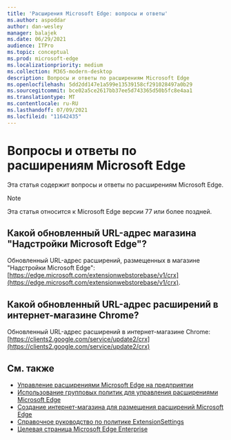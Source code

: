 ```yaml
---
title: 'Расширения Microsoft Edge: вопросы и ответы'
ms.author: aspoddar
author: dan-wesley
manager: balajek
ms.date: 06/29/2021
audience: ITPro
ms.topic: conceptual
ms.prod: microsoft-edge
ms.localizationpriority: medium
ms.collection: M365-modern-desktop
description: Вопросы и ответы по расширениям Microsoft Edge
ms.openlocfilehash: 5dd2dd147e1a599e13539158cf291028497a0b29
ms.sourcegitcommit: bce02a5ce2617bb37ee5d743365d50b5fc8e4aa1
ms.translationtype: MT
ms.contentlocale: ru-RU
ms.lasthandoff: 07/09/2021
ms.locfileid: "11642435"
---
```

# <a name="faq-for-microsoft-edge-extensions"></a>Вопросы и ответы по расширениям Microsoft Edge

Эта статья содержит вопросы и ответы по расширениям Microsoft Edge.

> [!NOTE]
> Эта статья относится к Microsoft Edge версии 77 или более поздней.

## <a name="what-is-the-update-url-for-the-microsoft-edge-add-ons-store"></a>Какой обновленный URL-адрес магазина "Надстройки Microsoft Edge"?

Обновленный URL-адрес расширений, размещенных в магазине "Надстройки Microsoft Edge": [https://edge.microsoft.com/extensionwebstorebase/v1/crx](https://edge.microsoft.com/extensionwebstorebase/v1/crx).

## <a name="what-is-the-update-url-for-chrome-web-store-extensions"></a>Какой обновленный URL-адрес расширений в интернет-магазине Chrome?

Обновленный URL-адрес расширений в интернет-магазине Chrome: [https://clients2.google.com/service/update2/crx](https://clients2.google.com/service/update2/crx)

## <a name="see-also"></a>См. также

- [Управление расширениями Microsoft Edge на предприятии](microsoft-edge-manage-extensions.md)
- [Использование групповых политик для управления расширениями Microsoft Edge](microsoft-edge-manage-extensions-policies.md)
- [Создание интернет-магазина для размещения расширений Microsoft Edge](microsoft-edge-manage-extensions-webstore.md)
- [Справочное руководство по политике ExtensionSettings](microsoft-edge-manage-extensions-ref-guide.md)
- [Целевая страница Microsoft Edge Enterprise](https://aka.ms/EdgeEnterprise)
